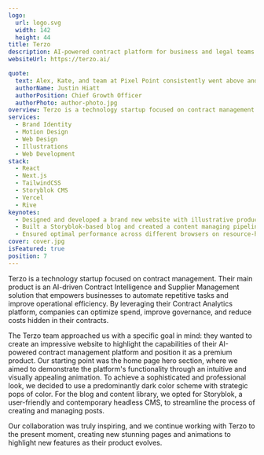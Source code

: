 ```yaml
---
logo:
  url: logo.svg
  width: 142
  height: 44
title: Terzo
description: AI-powered contract platform for business and legal teams
websiteUrl: https://terzo.ai/

quote:
  text: Alex, Kate, and team at Pixel Point consistently went above and beyond redesigning our new website. Their design work is truly amazing. They did such an excellent job of casting our vision into our new website and helped us find the brand we were seeking. I also appreciated how gritty they were to meet deadlines and get things done. We are looking forward to continuing to build out our website even more with them!
  authorName: Justin Hiatt
  authorPosition: Chief Growth Officer
  authorPhoto: author-photo.jpg
overview: Terzo is a technology startup focused on contract management. Their main product is an AI-driven Contract Intelligence and Supplier Management solution that empowers businesses to automate repetitive tasks and improve operational efficiency. By leveraging their Contract Analytics platform, companies can optimize spend, improve governance, and reduce costs hidden in their contracts.
services:
  - Brand Identity
  - Motion Design
  - Web Design
  - Illustrations
  - Web Development
stack:
  - React
  - Next.js
  - TailwindCSS
  - Storyblok CMS
  - Vercel
  - Rive
keynotes:
  - Designed and developed a brand new website with illustrative product animations
  - Built a Storyblok-based blog and created a content managing pipeline for the marketing team
  - Ensured optimal performance across different browsers on resource-heavy pages
cover: cover.jpg
isFeatured: true
position: 7
---
```


Terzo is a technology startup focused on contract management. Their main product is an AI-driven Contract Intelligence and Supplier Management solution that empowers businesses to automate repetitive tasks and improve operational efficiency. By leveraging their Contract Analytics platform, companies can optimize spend, improve governance, and reduce costs hidden in their contracts.

The Terzo team approached us with a specific goal in mind: they wanted to create an impressive website to highlight the capabilities of their AI-powered contract management platform and position it as a premium product. Our starting point was the home page hero section, where we aimed to demonstrate the platform's functionality through an intuitive and visually appealing animation. To achieve a sophisticated and professional look, we decided to use a predominantly dark color scheme with strategic pops of color. For the blog and content library, we opted for Storyblok, a user-friendly and contemporary headless CMS, to streamline the process of creating and managing posts.

Our collaboration was truly inspiring, and we continue working with Terzo to the present moment, creating new stunning pages and animations to highlight new features as their product evolves.
